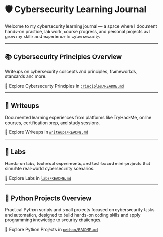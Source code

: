 # 🛡️ Cybersecurity Learning Journal

Welcome to my cybersecurity learning journal — a space where I document hands-on practice, lab work, course progress, and personal projects as I grow my skills and experience in cybersecurity.

---

## 📚 Cybersecurity Principles Overview

Writeups on cybersecurity concepts and principles, frameworkds, standards and more.

📁 Explore Cybersecurity Principles in [`principles/README.md`](principles/README.md)

---

## 📝 Writeups

Documented learning experiences from platforms like TryHackMe, online courses, certification prep, and study sessions.

📁 Explore Writeups in [`writeups/README.md`](writeups/README.md)

---

## 🧪 Labs

Hands-on labs, technical experiments, and tool-based mini-projects that simulate real-world cybersecurity scenarios.

📁 Explore Labs in [`labs/README.md`](labs/README.md)

---

## 🐍 Python Projects Overview

Practical Python scripts and small projects focused on cybersecurity tasks and automation, designed to build hands-on coding skills and apply programming knowledge to security challenges.

📁 Explore Python Projects in [`python/README.md`](python/README.md)
